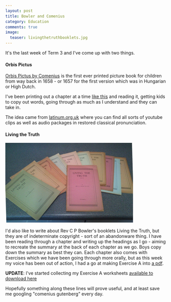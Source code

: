 ```yaml
---
layout: post
title: Bowler and Comenius
category: Education
comments: true
image: 
  teaser: livingthetruthbooklets.jpg
---
```


It's the last week of Term 3 and I've come up with two things.


#### Orbis Pictus

[Orbis Pictus by Comenius](http://www.gutenberg.org/ebooks/28299) is the first ever printed picture book for children from way back in 1658 - or 1657 for the first version which was in Hungarian or High Dutch.

I've been printing out a chapter at a time [like this](/latin/comenius/ch4.pdf) and reading it, getting kids to copy out words, going through as much as I understand and they can take in.

The idea came from [latinum.org.uk](http://latinum.org.uk) where you can find all sorts of youtube clips as well as audio packages in restored classical pronunciation.


#### Living the Truth

![Living the Truth Booklets, C P Bowler](/images/livingthetruthbooklets.jpg)


I'd also like to write about Rev C P Bowler's booklets Living the Truth, but they are of indeterminate copyright - sort of an abandonware thing.  I have been reading through a chapter and writing up the headings as I go - aiming to recreate the summary at the back of each chapter as we go.  Boys copy down the summary as best they can.  Each chapter also comes with Exercises which we have been going through more orally, but as this week my voice has been out of action, I had a go at making Exercise A into [a pdf](/truth/ch12exA.pdf).

**UPDATE**: I've started collecting my Exercise A worksheets [available to download here](/truth/)

Hopefully something along these lines will prove useful, and at least save me googling "comenius gutenberg" every day.
